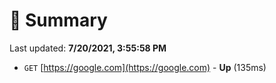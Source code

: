 # 📖 Summary
Last updated: **7/20/2021, 3:55:58 PM**

- `GET` [https://google.com](https://google.com) - **Up** (135ms)
